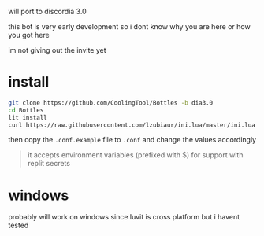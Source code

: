 will port to discordia 3.0

this bot is very early development so i dont know why you are here or how you got here

im not giving out the invite yet 

# install

```bash
git clone https://github.com/CoolingTool/Bottles -b dia3.0
cd Bottles
lit install
curl https://raw.githubusercontent.com/lzubiaur/ini.lua/master/ini.lua -o deps/ini.lua
```
then copy the `.conf.example` file to `.conf` and change the values accordingly

> it accepts environment variables (prefixed with $) for support with replit secrets

# windows 

probably will work on windows since luvit is cross platform but i havent tested
